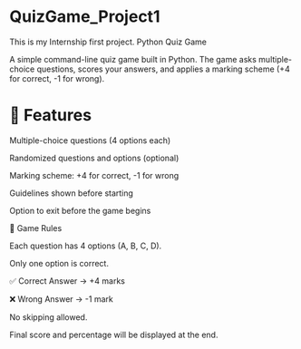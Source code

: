 # QuizGame_Project1
This is my Internship first project. 
Python Quiz Game

A simple command-line quiz game built in Python.
The game asks multiple-choice questions, scores your answers, and applies a marking scheme (+4 for correct, -1 for wrong).

<h1>🚀 Features</h1>

Multiple-choice questions (4 options each)

Randomized questions and options (optional)

Marking scheme: +4 for correct, -1 for wrong

Guidelines shown before starting

Option to exit before the game begins

📝 Game Rules

Each question has 4 options (A, B, C, D).

Only one option is correct.

✅ Correct Answer → +4 marks

❌ Wrong Answer → -1 mark

No skipping allowed.

Final score and percentage will be displayed at the end.
